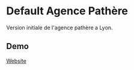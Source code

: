 
# Default Agence Pathère

Version initiale de l'agence pathère a Lyon.


## Demo
[Website](https://neeemos.github.io/AgencePanthereDefault/)

